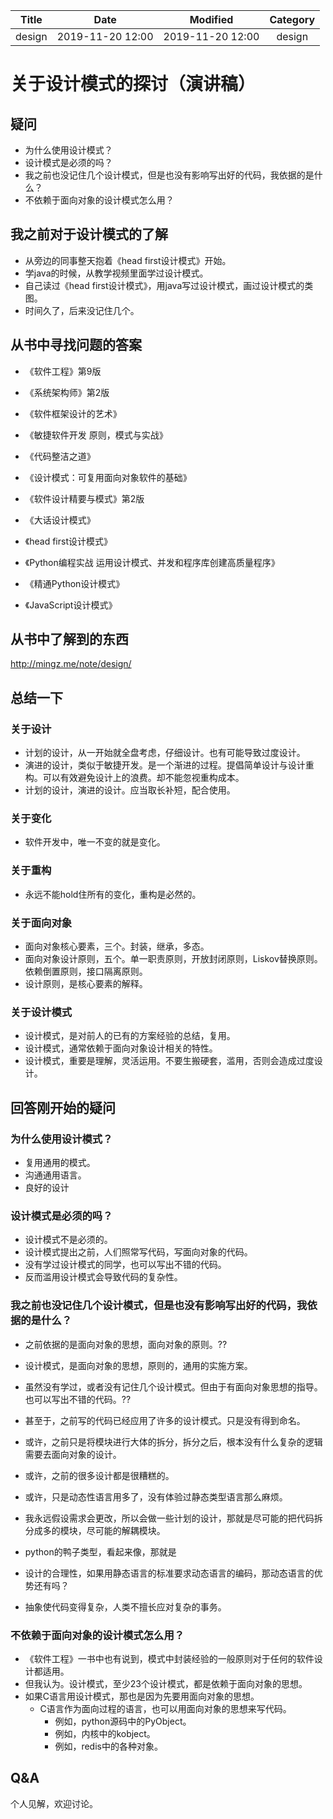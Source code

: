 | Title                | Date             | Modified         | Category          |
|:--------------------:|:----------------:|:----------------:|:-----------------:|
| design      | 2019-11-20 12:00 | 2019-11-20 12:00 | design   |


# 关于设计模式的探讨（演讲稿）

## 疑问
- 为什么使用设计模式？
- 设计模式是必须的吗？
- 我之前也没记住几个设计模式，但是也没有影响写出好的代码，我依据的是什么？
- 不依赖于面向对象的设计模式怎么用？


## 我之前对于设计模式的了解
- 从旁边的同事整天抱着《head first设计模式》开始。
- 学java的时候，从教学视频里面学过设计模式。
- 自己读过《head first设计模式》，用java写过设计模式，画过设计模式的类图。
- 时间久了，后来没记住几个。


## 从书中寻找问题的答案

- 《软件工程》第9版
- 《系统架构师》第2版
- 《软件框架设计的艺术》

- 《敏捷软件开发 原则，模式与实战》
- 《代码整洁之道》

- 《设计模式：可复用面向对象软件的基础》
- 《软件设计精要与模式》第2版

- 《大话设计模式》
- 《head first设计模式》

- 《Python编程实战 运用设计模式、并发和程序库创建高质量程序》
- 《精通Python设计模式》

- 《JavaScript设计模式》


## 从书中了解到的东西
http://mingz.me/note/design/


## 总结一下

### 关于设计
- 计划的设计，从一开始就全盘考虑，仔细设计。也有可能导致过度设计。
- 演进的设计，类似于敏捷开发。是一个渐进的过程。提倡简单设计与设计重构。可以有效避免设计上的浪费。却不能忽视重构成本。
- 计划的设计，演进的设计。应当取长补短，配合使用。

### 关于变化
- 软件开发中，唯一不变的就是变化。

### 关于重构
- 永远不能hold住所有的变化，重构是必然的。

### 关于面向对象
- 面向对象核心要素，三个。封装，继承，多态。
- 面向对象设计原则，五个。单一职责原则，开放封闭原则，Liskov替换原则。依赖倒置原则，接口隔离原则。
- 设计原则，是核心要素的解释。

### 关于设计模式
- 设计模式，是对前人的已有的方案经验的总结，复用。
- 设计模式，通常依赖于面向对象设计相关的特性。
- 设计模式，重要是理解，灵活运用。不要生搬硬套，滥用，否则会造成过度设计。



## 回答刚开始的疑问
### 为什么使用设计模式？
- 复用通用的模式。
- 沟通通用语言。
- 良好的设计

### 设计模式是必须的吗？
- 设计模式不是必须的。
- 设计模式提出之前，人们照常写代码，写面向对象的代码。
- 没有学过设计模式的同学，也可以写出不错的代码。
- 反而滥用设计模式会导致代码的复杂性。

### 我之前也没记住几个设计模式，但是也没有影响写出好的代码，我依据的是什么？
- 之前依据的是面向对象的思想，面向对象的原则。??
- 设计模式，是面向对象的思想，原则的，通用的实施方案。
- 虽然没有学过，或者没有记住几个设计模式。但由于有面向对象思想的指导。也可以写出不错的代码。??
- 甚至于，之前写的代码已经应用了许多的设计模式。只是没有得到命名。

- 或许，之前只是将模块进行大体的拆分，拆分之后，根本没有什么复杂的逻辑需要去面向对象的设计。
- 或许，之前的很多设计都是很糟糕的。
- 或许，只是动态性语言用多了，没有体验过静态类型语言那么麻烦。
- 我永远假设需求会更改，所以会做一些计划的设计，那就是尽可能的把代码拆分成多的模块，尽可能的解耦模块。
- python的鸭子类型，看起来像，那就是
- 设计的合理性，如果用静态语言的标准要求动态语言的编码，那动态语言的优势还有吗？
- 抽象使代码变得复杂，人类不擅长应对复杂的事务。




### 不依赖于面向对象的设计模式怎么用？
- 《软件工程》一书中也有说到，模式中封装经验的一般原则对于任何的软件设计都适用。
- 但我认为。设计模式，至少23个设计模式，都是依赖于面向对象的思想。
- 如果C语言用设计模式，那也是因为先要用面向对象的思想。
    - C语言作为面向过程的语言，也可以用面向对象的思想来写代码。
        - 例如，python源码中的PyObject。
        - 例如，内核中的kobject。
        - 例如，redis中的各种对象。
        

## Q&A
个人见解，欢迎讨论。